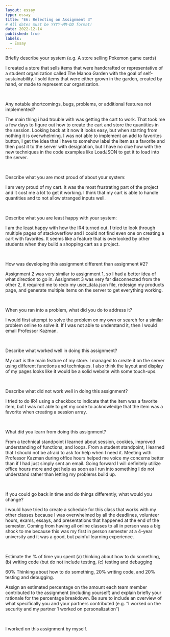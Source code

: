 ```yaml
---
layout: essay
type: essay
title: "E6: Relecting on Assignment 3"
# All dates must be YYYY-MM-DD format!
date: 2022-12-14
published: true
labels:
  - Essay
---
```


<body>
  <p>Briefly describe your system (e.g. A store selling Pokemon game cards)</p>

<p>I created a store that sells items that were handcrafted or representative of a student organization called The Manoa Garden with the goal of self-sustainability. I sold items that were either grown in the garden, created by hand, or made to represent our organization. </p>
<br>
<p>Any notable shortcomings, bugs, problems, or additional features not implemented?</p>

<p>The main thing i had trouble with was getting the cart to work. That took me a few days to figure out how to create the cart and store the quantities in the session. Looking back at it now it looks easy, but when starting from nothing it is overwhelming. I was not able to implement an add to favorites button, I get the idea that i have to somehow label the item as a favorite and then post it to the server with designation, but I have no clue how with the new techniques in the code examples like LoadJSON to get it to load into the server.</p>
<br>
<p>Describe what you are most proud of about your system:</p>

<p>I am very proud of my cart. It was the most frustrating part of the project and it cost me a lot to get it working. I think that my cart is able to handle quantities and to not allow stranged inputs well.</p>
<br>
<p>Describe what you are least happy with your system:</p>

<p>I am the least happy with how the IR4 turned out. I tried to look through multiple pages of stackoverflow and I could not find even one on creating a cart with favorites. It seems like a feature that is overlooked by other students when they build a shopping cart as a project.</p>
<br>  
<p>How was developing this assignment different than assignment #2?</p>

<p>Assignment 2 was very similar to assignment 1, so I had a better idea of what direction to go in. Assignment 3 was very far disconnected from the other 2, it required me to redo my user_data.json file, redesign my products page, and generate multiple items on the server to get everything working.</p>
<br>
<p>When you ran into a problem, what did you do to address it?</p>

<p>I would first attempt to solve the problem on my own or search for a similar problem online to solve it. If I was not able to understand it, then I would email Professor Kazman.</p>
<br>
<p>Describe what worked well in doing this assignment?</p>

<p>My cart is the main feature of my store. I managed to create it on the server using different functions and techniques. I also think the layout and display of my pages looks like it would be a solid website with some touch-ups.</p>
<br>
<p>Describe what did not work well in doing this assignment?</p>

<p>I tried to do IR4 using a checkbox to indicate that the item was a favorite item, but I was not able to get my code to acknowledge that the item was a favorite when creating a session array.</p>
<br>  
<p>What did you learn from doing this assignment?</p>

<p>From a technical standpoint i learned about session, cookies, improved understanding of functions, and loops. From a student standpoint, I learned that I should not be afraid to ask for help when I need it. Meeting with Professor Kazman during office hours helped me voice my concerns better than if I had just simply sent an email. Going forward I will definitely utilize office hours more and get help as soon as i run into something I do not understand rather than letting my problems build up.</p>
<br>  
<p>If you could go back in time and do things differently, what would you change?</p>

<p>I would have tried to create a schedule for this class that works with my other classes because I was overwhelmed by all the deadlines, volunteer hours, exams, essays, and presentations that happened at the end of the semester. Coming from having all online classes to all in person was a big shock to me because this was my first in person semester at a 4-year university and it was a good, but painful learning experience.</p>
<br>
<p>Estimate the % of time you spent (a) thinking about how to do something, (b) writing code (but do not include testing, (c) testing and debugging</p>

<p>60% Thinking about how to do something, 20% writing code, and 20% testing and debugging.</p>

<p>Assign an estimated percentage on the amount each team member contributed to the assignment (including yourself) and explain briefly your rationale for the percentage breakdown. Be sure to include an overview of what specifically you and your partners contributed (e.g. “I worked on the security and my partner 1 worked on personalization”)</p>
<br>  
<p>I worked on this assignment by myself.</p>
  
</body>
